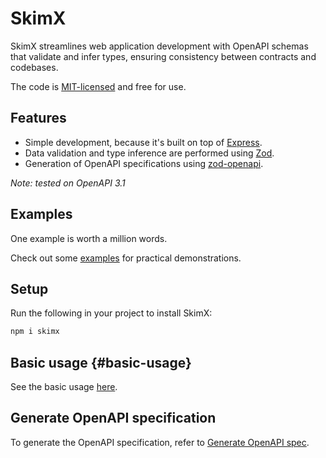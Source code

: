 # SkimX

SkimX streamlines web application development with OpenAPI schemas that validate and infer types, ensuring consistency between contracts and codebases.

The code is [MIT-licensed](https://github.com/ootkin/skimx/blob/main/LICENSE) and free for use.

## Features

- Simple development, because it's built on top of [Express](https://expressjs.com/).
- Data validation and type inference are performed using [Zod](https://zod.dev/).
- Generation of OpenAPI specifications using [zod-openapi](https://github.com/samchungy/zod-openapi).

_Note: tested on OpenAPI 3.1_

## Examples

One example is worth a million words.

Check out some [examples](/examples) for practical demonstrations.

## Setup

Run the following in your project to install SkimX:

```bash
npm i skimx
```

## Basic usage {#basic-usage}

See the basic usage [here](/examples#basic-usage).

## Generate OpenAPI specification

To generate the OpenAPI specification, refer to [Generate OpenAPI spec](/generate-openapi-spec).
